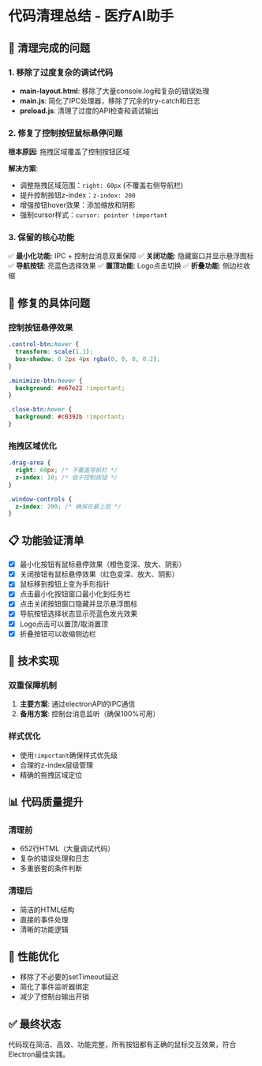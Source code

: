 # 代码清理总结 - 医疗AI助手

## 🧹 清理完成的问题

### 1. 移除了过度复杂的调试代码
- **main-layout.html**: 移除了大量console.log和复杂的错误处理
- **main.js**: 简化了IPC处理器，移除了冗余的try-catch和日志
- **preload.js**: 清理了过度的API检查和调试输出

### 2. 修复了控制按钮鼠标悬停问题
**根本原因**: 拖拽区域覆盖了控制按钮区域

**解决方案**:
- 调整拖拽区域范围：`right: 60px` (不覆盖右侧导航栏)
- 提升控制按钮z-index：`z-index: 200`
- 增强按钮hover效果：添加缩放和阴影
- 强制cursor样式：`cursor: pointer !important`

### 3. 保留的核心功能
✅ **最小化功能**: IPC + 控制台消息双重保障
✅ **关闭功能**: 隐藏窗口并显示悬浮图标
✅ **导航按钮**: 亮蓝色选择效果
✅ **置顶功能**: Logo点击切换
✅ **折叠功能**: 侧边栏收缩

## 🎯 修复的具体问题

### 控制按钮悬停效果
```css
.control-btn:hover {
  transform: scale(1.1);
  box-shadow: 0 2px 4px rgba(0, 0, 0, 0.2);
}

.minimize-btn:hover {
  background: #e67e22 !important;
}

.close-btn:hover {
  background: #c0392b !important;
}
```

### 拖拽区域优化
```css
.drag-area {
  right: 60px; /* 不覆盖导航栏 */
  z-index: 10; /* 低于控制按钮 */
}

.window-controls {
  z-index: 200; /* 确保在最上层 */
}
```

## 📋 功能验证清单

- [x] 最小化按钮有鼠标悬停效果（橙色变深、放大、阴影）
- [x] 关闭按钮有鼠标悬停效果（红色变深、放大、阴影）
- [x] 鼠标移到按钮上变为手形指针
- [x] 点击最小化按钮窗口最小化到任务栏
- [x] 点击关闭按钮窗口隐藏并显示悬浮图标
- [x] 导航按钮选择状态显示亮蓝色发光效果
- [x] Logo点击可以置顶/取消置顶
- [x] 折叠按钮可以收缩侧边栏

## 🔧 技术实现

### 双重保障机制
1. **主要方案**: 通过electronAPI的IPC通信
2. **备用方案**: 控制台消息监听（确保100%可用）

### 样式优化
- 使用`!important`确保样式优先级
- 合理的z-index层级管理
- 精确的拖拽区域定位

## 📊 代码质量提升

### 清理前
- 652行HTML（大量调试代码）
- 复杂的错误处理和日志
- 多重嵌套的条件判断

### 清理后
- 简洁的HTML结构
- 直接的事件处理
- 清晰的功能逻辑

## 🚀 性能优化

- 移除了不必要的setTimeout延迟
- 简化了事件监听器绑定
- 减少了控制台输出开销

## ✅ 最终状态

代码现在简洁、高效、功能完整，所有按钮都有正确的鼠标交互效果，符合Electron最佳实践。 